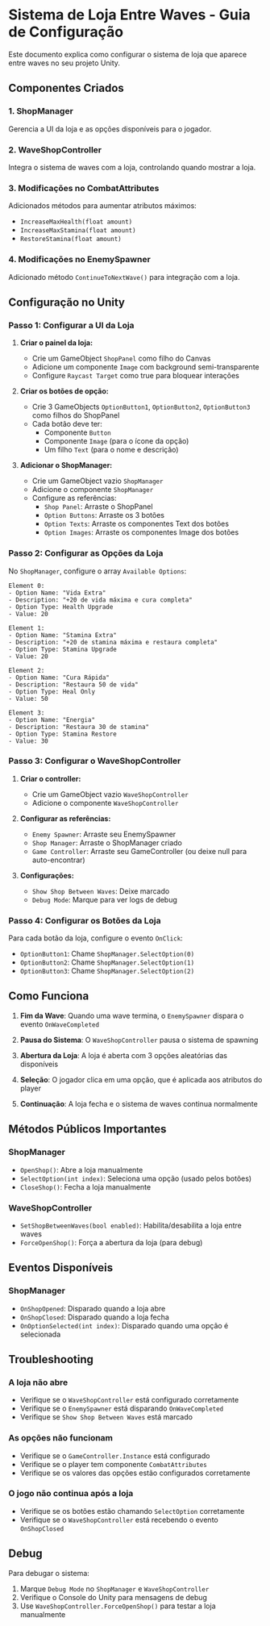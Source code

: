 # Sistema de Loja Entre Waves - Guia de Configuração

Este documento explica como configurar o sistema de loja que aparece entre waves no seu projeto Unity.

## Componentes Criados

### 1. ShopManager
Gerencia a UI da loja e as opções disponíveis para o jogador.

### 2. WaveShopController
Integra o sistema de waves com a loja, controlando quando mostrar a loja.

### 3. Modificações no CombatAttributes
Adicionados métodos para aumentar atributos máximos:
- `IncreaseMaxHealth(float amount)`
- `IncreaseMaxStamina(float amount)`
- `RestoreStamina(float amount)`

### 4. Modificações no EnemySpawner
Adicionado método `ContinueToNextWave()` para integração com a loja.

## Configuração no Unity

### Passo 1: Configurar a UI da Loja

1. **Criar o painel da loja:**
   - Crie um GameObject `ShopPanel` como filho do Canvas
   - Adicione um componente `Image` com background semi-transparente
   - Configure `Raycast Target` como true para bloquear interações

2. **Criar os botões de opção:**
   - Crie 3 GameObjects `OptionButton1`, `OptionButton2`, `OptionButton3` como filhos do ShopPanel
   - Cada botão deve ter:
     - Componente `Button`
     - Componente `Image` (para o ícone da opção)
     - Um filho `Text` (para o nome e descrição)

3. **Adicionar o ShopManager:**
   - Crie um GameObject vazio `ShopManager`
   - Adicione o componente `ShopManager`
   - Configure as referências:
     - `Shop Panel`: Arraste o ShopPanel
     - `Option Buttons`: Arraste os 3 botões
     - `Option Texts`: Arraste os componentes Text dos botões
     - `Option Images`: Arraste os componentes Image dos botões

### Passo 2: Configurar as Opções da Loja

No `ShopManager`, configure o array `Available Options`:

```
Element 0:
- Option Name: "Vida Extra"
- Description: "+20 de vida máxima e cura completa"
- Option Type: Health Upgrade
- Value: 20

Element 1:
- Option Name: "Stamina Extra"
- Description: "+20 de stamina máxima e restaura completa"
- Option Type: Stamina Upgrade
- Value: 20

Element 2:
- Option Name: "Cura Rápida"
- Description: "Restaura 50 de vida"
- Option Type: Heal Only
- Value: 50

Element 3:
- Option Name: "Energia"
- Description: "Restaura 30 de stamina"
- Option Type: Stamina Restore
- Value: 30
```

### Passo 3: Configurar o WaveShopController

1. **Criar o controller:**
   - Crie um GameObject vazio `WaveShopController`
   - Adicione o componente `WaveShopController`

2. **Configurar as referências:**
   - `Enemy Spawner`: Arraste seu EnemySpawner
   - `Shop Manager`: Arraste o ShopManager criado
   - `Game Controller`: Arraste seu GameController (ou deixe null para auto-encontrar)

3. **Configurações:**
   - `Show Shop Between Waves`: Deixe marcado
   - `Debug Mode`: Marque para ver logs de debug

### Passo 4: Configurar os Botões da Loja

Para cada botão da loja, configure o evento `OnClick`:
- `OptionButton1`: Chame `ShopManager.SelectOption(0)`
- `OptionButton2`: Chame `ShopManager.SelectOption(1)`
- `OptionButton3`: Chame `ShopManager.SelectOption(2)`

## Como Funciona

1. **Fim da Wave**: Quando uma wave termina, o `EnemySpawner` dispara o evento `OnWaveCompleted`

2. **Pausa do Sistema**: O `WaveShopController` pausa o sistema de spawning

3. **Abertura da Loja**: A loja é aberta com 3 opções aleatórias das disponíveis

4. **Seleção**: O jogador clica em uma opção, que é aplicada aos atributos do player

5. **Continuação**: A loja fecha e o sistema de waves continua normalmente

## Métodos Públicos Importantes

### ShopManager
- `OpenShop()`: Abre a loja manualmente
- `SelectOption(int index)`: Seleciona uma opção (usado pelos botões)
- `CloseShop()`: Fecha a loja manualmente

### WaveShopController
- `SetShopBetweenWaves(bool enabled)`: Habilita/desabilita a loja entre waves
- `ForceOpenShop()`: Força a abertura da loja (para debug)

## Eventos Disponíveis

### ShopManager
- `OnShopOpened`: Disparado quando a loja abre
- `OnShopClosed`: Disparado quando a loja fecha
- `OnOptionSelected(int index)`: Disparado quando uma opção é selecionada

## Troubleshooting

### A loja não abre
- Verifique se o `WaveShopController` está configurado corretamente
- Verifique se o `EnemySpawner` está disparando `OnWaveCompleted`
- Verifique se `Show Shop Between Waves` está marcado

### As opções não funcionam
- Verifique se o `GameController.Instance` está configurado
- Verifique se o player tem componente `CombatAttributes`
- Verifique se os valores das opções estão configurados corretamente

### O jogo não continua após a loja
- Verifique se os botões estão chamando `SelectOption` corretamente
- Verifique se o `WaveShopController` está recebendo o evento `OnShopClosed`

## Debug

Para debugar o sistema:
1. Marque `Debug Mode` no `ShopManager` e `WaveShopController`
2. Verifique o Console do Unity para mensagens de debug
3. Use `WaveShopController.ForceOpenShop()` para testar a loja manualmente
